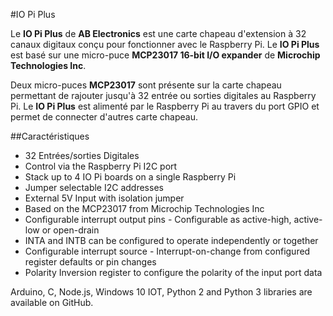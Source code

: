 <!--
---
name: IO Pi Plus
class: board
type: io
formfactor: HAT
manufacturer: AB Electronics
description: Carte d'expansion 32 Canaux Digitaux
url: https://www.abelectronics.co.uk/p/54/IO-Pi-Plus
github: https://github.com/abelectronicsuk
buy: https://www.abelectronics.co.uk/p/54/IO-Pi-Plus
image: 'ab-io-pi-plus.png'
pincount: 40
eeprom: no
power:
  '1':
  '2':
ground:
  '6':
  '9':
  '14':
  '20':
  '25':
  '30':
  '34':
  '39':
pin:
  '3':
    mode: i2c
  '5':
    mode: i2c
i2c:
  '0x20':
    name: MCP23017
    device: MCP23017
  '0x21':
    name: MCP23017
    device: MCP23017
-->
#IO Pi Plus

Le **IO Pi Plus** de **AB Electronics** est une carte chapeau d'extension à 32 canaux digitaux conçu pour fonctionner avec le Raspberry Pi. Le **IO Pi Plus** est basé sur une micro-puce **MCP23017 16-bit I/O expander** de **Microchip Technologies Inc**.

Deux micro-puces **MCP23017** sont présente sur la carte chapeau permettant de rajouter jusqu'à 32 entrée ou sorties digitales au Raspberry Pi. Le **IO Pi Plus** est alimenté par le Raspberry Pi au travers du port GPIO et permet de connecter d'autres carte chapeau.

##Caractéristiques

-  32 Entrées/sorties Digitales
-  Control via the Raspberry Pi I2C port
-  Stack up to 4 IO Pi boards on a single Raspberry Pi
-  Jumper selectable I2C addresses
-  External 5V Input with isolation jumper
-  Based on the MCP23017 from Microchip Technologies Inc
-  Configurable interrupt output pins - Configurable as active-high, active-low or open-drain
-  INTA and INTB can be configured to operate independently or together
-  Configurable interrupt source  - Interrupt-on-change from configured register defaults  or pin changes
-  Polarity Inversion register to configure the polarity of the input port data

Arduino, C, Node.js, Windows 10 IOT, Python 2 and Python 3 libraries are available on GitHub.
